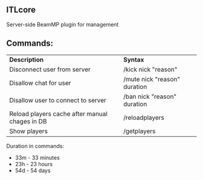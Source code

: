 ## ITLcore

Server-side BeamMP plugin for management

## Commands:

<table><tbody><tr><td><strong>Description</strong></td><td><strong>Syntax</strong></td></tr><tr><td>Disconnect user from server</td><td>/kick nick "reason"</td></tr><tr><td>Disallow chat for user</td><td>/mute nick "reason" duration</td></tr><tr><td>Disallow user to connect to server</td><td>/ban nick "reason" duration</td></tr><tr><td>Reload players cache after manual chages in DB</td><td>/reloadplayers</td></tr><tr><td>Show players</td><td>/getplayers</td></tr></tbody></table>

Duration in commands:

*   33m - 33 minutes
*   23h - 23 hours
*   54d - 54 days